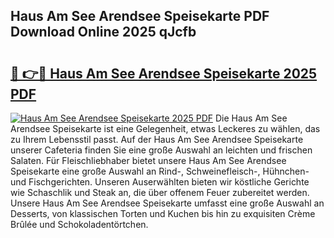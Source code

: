 ## Haus Am See Arendsee Speisekarte PDF Download Online 2025 qJcfb

# <h2><a href="http://gc7pmsv.nevu.top/?p=Haus+Am+See+Arendsee+Speisekarte">🔗 👉🔴 Haus Am See Arendsee Speisekarte 2025 PDF</a></h2>

[![Haus Am See Arendsee Speisekarte 2025 PDF](https://i.imgur.com/dBaPXMq.png)](http://gc7pmsv.nevu.top/?p=Haus+Am+See+Arendsee+Speisekarte)
Die Haus Am See Arendsee Speisekarte ist eine Gelegenheit, etwas Leckeres zu wählen, das zu Ihrem Lebensstil passt. Auf der Haus Am See Arendsee Speisekarte unserer Cafeteria finden Sie eine große Auswahl an leichten und frischen Salaten. Für Fleischliebhaber bietet unsere Haus Am See Arendsee Speisekarte eine große Auswahl an Rind-, Schweinefleisch-, Hühnchen- und Fischgerichten. Unseren Auserwählten bieten wir köstliche Gerichte wie Schaschlik und Steak an, die über offenem Feuer zubereitet werden. Unsere Haus Am See Arendsee Speisekarte umfasst eine große Auswahl an Desserts, von klassischen Torten und Kuchen bis hin zu exquisiten Crème Brûlée und Schokoladentörtchen.
